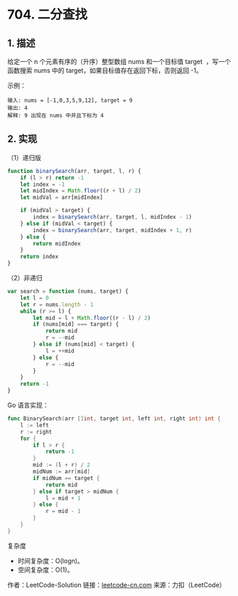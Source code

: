 # 704. 二分查找

## 1. 描述

给定一个 n 个元素有序的（升序）整型数组 nums 和一个目标值 target  ，写一个函数搜索 nums 中的 target，如果目标值存在返回下标，否则返回 -1。

示例：

```text
输入: nums = [-1,0,3,5,9,12], target = 9
输出: 4
解释: 9 出现在 nums 中并且下标为 4
```

## 2. 实现

（1）递归版

```js
function binarySearch(arr, target, l, r) {
    if (l > r) return -1
    let index = -1
    let midIndex = Math.floor((r + l) / 2)
    let midVal = arr[midIndex]

    if (midVal > target) {
        index = binarySearch(arr, target, l, midIndex - 1)
    } else if (midVal < target) {
        index = binarySearch(arr, target, midIndex + 1, r)
    } else {
        return midIndex
    }
    return index
}
```

（2）非递归

```js
var search = function (nums, target) {
    let l = 0
    let r = nums.length - 1
    while (r >= l) {
        let mid = l + Math.floor((r - l) / 2)
        if (nums[mid] === target) {
            return mid
            r = --mid
        } else if (nums[mid] < target) {
            l = ++mid
        } else {
            r = --mid
        }
    }
    return -1
}
```

Go 语言实现：

```go
func BinarySearch(arr []int, target int, left int, right int) int {
    l := left
    r := right
    for {
        if l > r {
            return -1
        }
        mid := (l + r) / 2
        midNum := arr[mid]
        if midNum == target {
            return mid
        } else if target > midNum {
            l = mid + 1
        } else {
            r = mid - 1
        }
    }
}
```

复杂度

- 时间复杂度：O(logn)。
- 空间复杂度：O(1)。

作者：LeetCode-Solution
链接：[leetcode-cn.com](https://leetcode-cn.com/problems/binary-search/)
来源：力扣（LeetCode）
